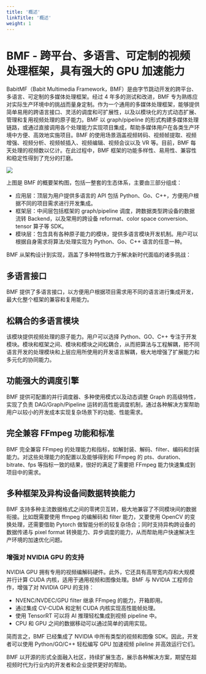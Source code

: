 ```yaml
---
title: '概述'
linkTitle: '概述'
weight: 1
---
```



# BMF - 跨平台、多语言、可定制的视频处理框架，具有强大的 GPU 加速能力
BabitMF（Babit Multimedia Framework，BMF）是由字节跳动开发的跨平台、多语言、可定制的多媒体处理框架。经过 4 年多的测试和改进，BMF 专为熟练应对实际生产环境中的挑战而量身定制。作为一个通用的多媒体处理框架，能够提供简单易用的跨语言接口、灵活的调度和可扩展性，以及以模块化的方式动态扩展、管理和复用视频处理的原子能力。BMF 以 graph/pipeline 的形式构建多媒体处理链路，或通过直接调用各个处理能力实现项目集成，帮助多媒体用户在各类生产环境中方便、高效地实施项目。BMF 的使用场景涵盖视频转码、视频帧提取、视频增强、视频分析、视频帧插入、视频编辑、视频会议以及 VR 等。目前，BMF 每天处理的视频数以亿计。在此过程中，BMF 框架的功能多样性、易用性、兼容性和稳定性得到了充分的打磨。

<img src="/img/docs/bmf-framework.png" style="zoom:100%;" />

上图是 BMF 的概要架构图，包括一整套的生态体系，主要由三部分组成：
- 应用层：顶层为用户提供多语言的 API 包括 Python、Go、C++，方便用户根据不同的项目需求进行开发集成。
- 框架层：中间层包括框架的 graph/pipeline 调度，跨数据类型跨设备的数据流转 Backend，以及常用的跨设备 reformat、color space conversion、tensor 算子等 SDK。
- 模块层：包含具有各种原子能力的模块，提供多语言模块开发机制。用户可以根据自身需求将算法/处理实现为 Python、Go、C++ 语言的任意一种。

BMF 从架构设计到实现，涵盖了多种特性致力于解决新时代面临的诸多挑战：
## 多语言接口

BMF 提供了多语言接口，以方便用户根据项目需求用不同的语言进行集成开发，最大化整个框架的兼容和复用能力。

## 松耦合的多语言模块

该模块提供视频处理的原子能力。用户可以选择 Python、GO、C++ 专注于开发模块。模块和框架之间、模块和模块之间松耦合，从而把算法与工程解耦，把不同语言开发的处理模块和上层应用所使用的开发语言解耦，极大地增强了扩展能力和多元化的协同能力。

## 功能强大的调度引擎

BMF 提供可配置的并行调度器、多种使用模式以及动态调整 Graph 的高级特性，实现了负责 DAG/Graph/Pipeline 运转的高性能调度机制，通过各种解决方案帮助用户以较小的开发成本实现复杂场景下的功能、性能需求。

## 完全兼容 FFmpeg 功能和标准

BMF 完全兼容 FFmpeg 的处理能力和指标，如解封装、解码、filter、编码和封装能力。对这些处理能力的配置以及能够得到和 FFmpeg 的 pts、duration、bitrate、fps 等指标一致的结果，很好的满足了需要把 FFmpeg 能力快速集成到项目中的需求。

## 多种框架及异构设备间数据转换能力

BMF 支持多种主流数据格式之间的零拷贝互转，极大地兼容了不同模块间的数据衔接。比如既需要使用 ffmpeg 的编解码和 filter 能力，又要使用 OpenCV 的变换处理，还需要借助 Pytorch 做智能分析的较复杂场合；同时支持异构跨设备的数据传递与 pixel format 转换能力、异步调度的能力，从而帮助用户快速解决生产环境的加速优化问题。

### 增强对 NVIDIA GPU 的支持

NVIDIA GPU 拥有专用的视频编解码硬件。此外，它还具有高带宽内存和大规模并行计算 CUDA 内核，适用于通用视频和图像处理。BMF 与 NVIDIA 工程师合作，增强了对 NVIDIA GPU 的支持：
* NVENC/NVDEC/GPU filter 继承 FFmpeg 的能力，开箱即用。
* 通过集成 CV-CUDA 和定制 CUDA 内核实现高性能帧处理。
* 使用 TensorRT 可以将 AI 推理轻松集成到视频 pipeline 中。
* CPU 和 GPU 之间的数据移动可以通过简单的调用实现。

简而言之，BMF 已经集成了 NVIDIA 中所有类型的视频和图像 SDK。因此，开发者可以使用 Python/GO/C++ 轻松编写 GPU 加速视频 pileline 并高效运行它们。

BMF 以开源的形式全面融入社区，持续扩展生态，展示各种解决方案，期望在超视频时代为行业内的开发者和企业提供更好的帮助。

